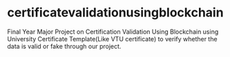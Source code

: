 # certificatevalidationusingblockchain
 Final Year Major Project on Certification Validation Using Blockchain using University Certificate Template(Like VTU certificate) to verify whether the data is valid or fake through our project.
